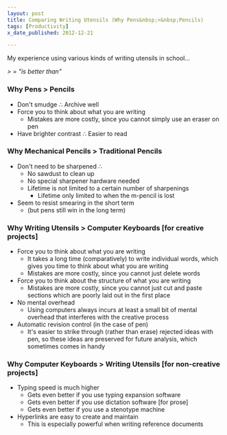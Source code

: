 ```yaml
---
layout: post
title: Comparing Writing Utensils (Why Pens&nbsp;>&nbsp;Pencils)
tags: [Productivity]
x_date_published: 2012-12-21

---
```


My experience using various kinds of writing utensils in school...

<i>&gt; = "is better than"</i>

### Why Pens > Pencils

* Don't smudge ∴ Archive well
* Force you to think about what you are writing
    * Mistakes are more costly, since you cannot simply use an eraser on pen
* Have brighter contrast ∴ Easier to read

### Why Mechanical Pencils > Traditional Pencils

* Don't need to be sharpened ∴
    * No sawdust to clean up
    * No special sharpener hardware needed
    * Lifetime is not limited to a certain number of sharpenings
        * Lifetime only limited to when the m-pencil is lost
* Seem to resist smearing in the short term
    * (but pens still win in the long term)

### Why Writing Utensils > Computer Keyboards [for creative projects]

* Force you to think about what you are writing
    * It takes a long time (comparatively) to write individual words,
      which gives you time to think about what you are writing
    * Mistakes are more costly, since you cannot just delete words
* Force you to think about the structure of what you are writing
    * Mistakes are more costly, since you cannot just cut and paste sections 
      which are poorly laid out in the first place
* No mental overhead
    * Using computers always incurs at least a small bit of mental overhead 
      that interferes with the creative process
* Automatic revision control (in the case of pen)
    * It's easier to strike through (rather than erase) rejected ideas with 
      pen, so these ideas are preserved for future analysis, which sometimes 
      comes in handy

### Why Computer Keyboards > Writing Utensils [for non-creative projects]

* Typing speed is much higher
    * Gets even better if you use typing expansion software
    * Gets even better if you use dictation software [for prose]
    * Gets even better if you use a stenotype machine
* Hyperlinks are easy to create and maintain
    * This is especially powerful when writing reference documents